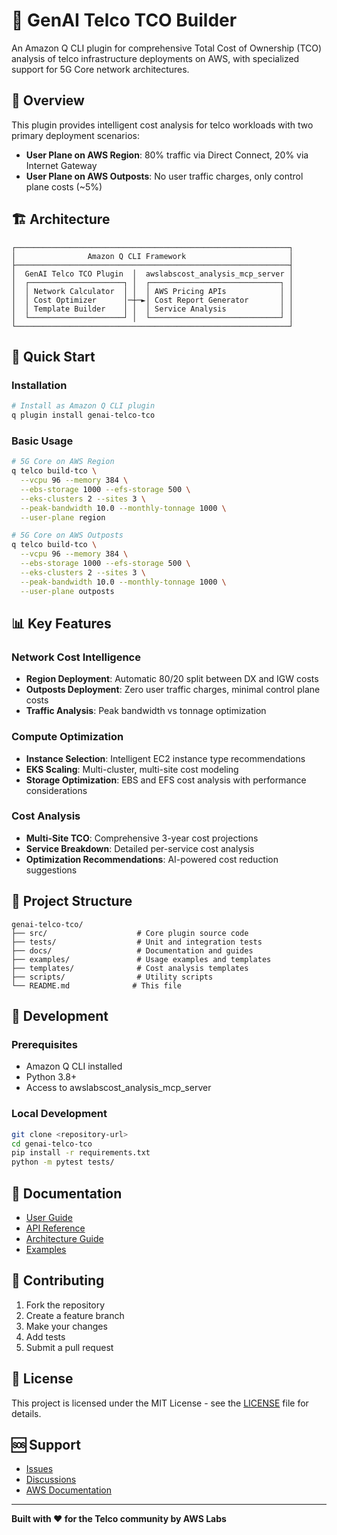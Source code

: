 # 🚀 GenAI Telco TCO Builder

An Amazon Q CLI plugin for comprehensive Total Cost of Ownership (TCO) analysis of telco infrastructure deployments on AWS, with specialized support for 5G Core network architectures.

## 🎯 Overview

This plugin provides intelligent cost analysis for telco workloads with two primary deployment scenarios:
- **User Plane on AWS Region**: 80% traffic via Direct Connect, 20% via Internet Gateway
- **User Plane on AWS Outposts**: No user traffic charges, only control plane costs (~5%)

## 🏗️ Architecture

```
┌─────────────────────────────────────────────────────────────┐
│                Amazon Q CLI Framework                       │
├─────────────────────────────────────────────────────────────┤
│  GenAI Telco TCO Plugin  │  awslabscost_analysis_mcp_server │
│  ┌─────────────────────┐ │  ┌─────────────────────────────┐ │
│  │ Network Calculator  │ │  │ AWS Pricing APIs            │ │
│  │ Cost Optimizer      │─┼─►│ Cost Report Generator       │ │
│  │ Template Builder    │ │  │ Service Analysis            │ │
│  └─────────────────────┘ │  └─────────────────────────────┘ │
└─────────────────────────────────────────────────────────────┘
```

## 🚀 Quick Start

### Installation
```bash
# Install as Amazon Q CLI plugin
q plugin install genai-telco-tco
```

### Basic Usage
```bash
# 5G Core on AWS Region
q telco build-tco \
  --vcpu 96 --memory 384 \
  --ebs-storage 1000 --efs-storage 500 \
  --eks-clusters 2 --sites 3 \
  --peak-bandwidth 10.0 --monthly-tonnage 1000 \
  --user-plane region

# 5G Core on AWS Outposts  
q telco build-tco \
  --vcpu 96 --memory 384 \
  --ebs-storage 1000 --efs-storage 500 \
  --eks-clusters 2 --sites 3 \
  --peak-bandwidth 10.0 --monthly-tonnage 1000 \
  --user-plane outposts
```

## 📊 Key Features

### Network Cost Intelligence
- **Region Deployment**: Automatic 80/20 split between DX and IGW costs
- **Outposts Deployment**: Zero user traffic charges, minimal control plane costs
- **Traffic Analysis**: Peak bandwidth vs tonnage optimization

### Compute Optimization
- **Instance Selection**: Intelligent EC2 instance type recommendations
- **EKS Scaling**: Multi-cluster, multi-site cost modeling
- **Storage Optimization**: EBS and EFS cost analysis with performance considerations

### Cost Analysis
- **Multi-Site TCO**: Comprehensive 3-year cost projections
- **Service Breakdown**: Detailed per-service cost analysis
- **Optimization Recommendations**: AI-powered cost reduction suggestions

## 📁 Project Structure

```
genai-telco-tco/
├── src/                    # Core plugin source code
├── tests/                  # Unit and integration tests
├── docs/                   # Documentation and guides
├── examples/               # Usage examples and templates
├── templates/              # Cost analysis templates
├── scripts/                # Utility scripts
└── README.md              # This file
```

## 🔧 Development

### Prerequisites
- Amazon Q CLI installed
- Python 3.8+
- Access to awslabscost_analysis_mcp_server

### Local Development
```bash
git clone <repository-url>
cd genai-telco-tco
pip install -r requirements.txt
python -m pytest tests/
```

## 📖 Documentation

- [User Guide](docs/user-guide.md)
- [API Reference](docs/api-reference.md)
- [Architecture Guide](docs/architecture.md)
- [Examples](examples/)

## 🤝 Contributing

1. Fork the repository
2. Create a feature branch
3. Make your changes
4. Add tests
5. Submit a pull request

## 📄 License

This project is licensed under the MIT License - see the [LICENSE](LICENSE) file for details.

## 🆘 Support

- [Issues](../../issues)
- [Discussions](../../discussions)
- [AWS Documentation](https://docs.aws.amazon.com/)

---

**Built with ❤️ for the Telco community by AWS Labs**